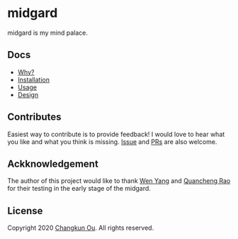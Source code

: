 # midgard

midgard is my mind palace.

## Docs

- [Why?](./docs/why.md)
- [Installation](./docs/install.md)
- [Usage](./docs/usage.md)
- [Design](./docs/design.md)

## Contributes

Easiest way to contribute is to provide feedback! I would love to hear
what you like and what you think is missing.
[Issue](https://github.com/changkun/midgard/issues/new) and
[PRs](https://github.com/changkun/midgard/pulls) are also welcome.

## Ackknowledgement

The author of this project would like to thank
[Wen Yang](https://maiyang.me) and [Quancheng Rao](https://qcrao.com)
for their testing in the early stage of the midgard.

## License

Copyright 2020 [Changkun Ou](https://changkun.de). All rights reserved.